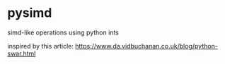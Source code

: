 # pysimd
simd-like operations using python ints

inspired by this article: https://www.da.vidbuchanan.co.uk/blog/python-swar.html
